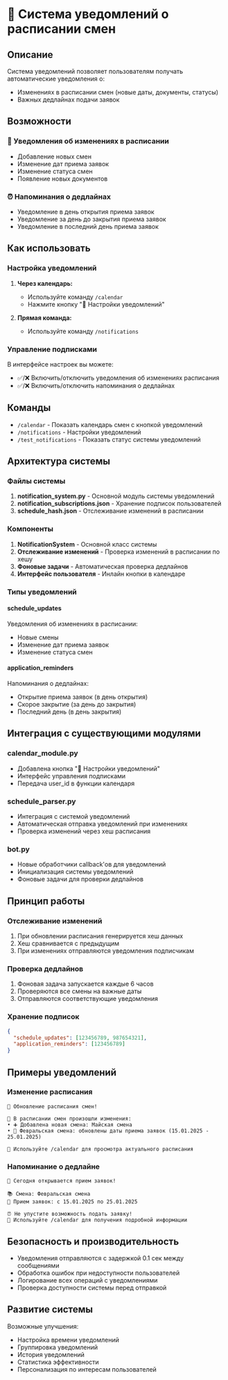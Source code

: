 # 🔔 Система уведомлений о расписании смен

## Описание

Система уведомлений позволяет пользователям получать автоматические уведомления о:
- Изменениях в расписании смен (новые даты, документы, статусы)
- Важных дедлайнах подачи заявок

## Возможности

### 📅 Уведомления об изменениях в расписании
- Добавление новых смен
- Изменение дат приема заявок
- Изменение статуса смен
- Появление новых документов

### ⏰ Напоминания о дедлайнах
- Уведомление в день открытия приема заявок
- Уведомление за день до закрытия приема заявок
- Уведомление в последний день приема заявок

## Как использовать

### Настройка уведомлений

1. **Через календарь:**
   - Используйте команду `/calendar`
   - Нажмите кнопку "🔔 Настройки уведомлений"

2. **Прямая команда:**
   - Используйте команду `/notifications`

### Управление подписками

В интерфейсе настроек вы можете:
- ✅/❌ Включить/отключить уведомления об изменениях расписания
- ✅/❌ Включить/отключить напоминания о дедлайнах

## Команды

- `/calendar` - Показать календарь смен с кнопкой уведомлений
- `/notifications` - Настройки уведомлений
- `/test_notifications` - Показать статус системы уведомлений

## Архитектура системы

### Файлы системы

1. **notification_system.py** - Основной модуль системы уведомлений
2. **notification_subscriptions.json** - Хранение подписок пользователей
3. **schedule_hash.json** - Отслеживание изменений в расписании

### Компоненты

1. **NotificationSystem** - Основной класс системы
2. **Отслеживание изменений** - Проверка изменений в расписании по хешу
3. **Фоновые задачи** - Автоматическая проверка дедлайнов
4. **Интерфейс пользователя** - Инлайн кнопки в календаре

### Типы уведомлений

#### schedule_updates
Уведомления об изменениях в расписании:
- Новые смены
- Изменение дат приема заявок
- Изменение статуса смен

#### application_reminders
Напоминания о дедлайнах:
- Открытие приема заявок (в день открытия)
- Скорое закрытие (за день до закрытия)
- Последний день (в день закрытия)

## Интеграция с существующими модулями

### calendar_module.py
- Добавлена кнопка "🔔 Настройки уведомлений"
- Интерфейс управления подписками
- Передача user_id в функции календаря

### schedule_parser.py
- Интеграция с системой уведомлений
- Автоматическая отправка уведомлений при изменениях
- Проверка изменений через хеш расписания

### bot.py
- Новые обработчики callback'ов для уведомлений
- Инициализация системы уведомлений
- Фоновые задачи для проверки дедлайнов

## Принцип работы

### Отслеживание изменений
1. При обновлении расписания генерируется хеш данных
2. Хеш сравнивается с предыдущим
3. При изменениях отправляются уведомления подписчикам

### Проверка дедлайнов
1. Фоновая задача запускается каждые 6 часов
2. Проверяются все смены на важные даты
3. Отправляются соответствующие уведомления

### Хранение подписок
```json
{
  "schedule_updates": [123456789, 987654321],
  "application_reminders": [123456789]
}
```

## Примеры уведомлений

### Изменение расписания
```
🔔 Обновление расписания смен!

📅 В расписании смен произошли изменения:
• ➕ Добавлена новая смена: Майская смена
• 📅 Февральская смена: обновлены даты приема заявок (15.01.2025 - 25.01.2025)

📱 Используйте /calendar для просмотра актуального расписания
```

### Напоминание о дедлайне
```
🚀 Сегодня открывается прием заявок!

📚 Смена: Февральская смена
📅 Прием заявок: с 15.01.2025 по 25.01.2025

⏰ Не упустите возможность подать заявку!
📱 Используйте /calendar для получения подробной информации
```

## Безопасность и производительность

- Уведомления отправляются с задержкой 0.1 сек между сообщениями
- Обработка ошибок при недоступности пользователей
- Логирование всех операций с уведомлениями
- Проверка доступности системы перед отправкой

## Развитие системы

Возможные улучшения:
- Настройка времени уведомлений
- Группировка уведомлений
- История уведомлений
- Статистика эффективности
- Персонализация по интересам пользователей 